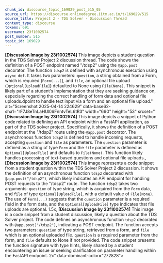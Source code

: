 ```yaml
---
chunk_id: discourse_topic_169029_post_515_05
source_url: https://discourse.onlinedegree.iitm.ac.in/t/169029/515
source_title: Project 2 - TDS Solver - Discussion Thread
content_type: discourse
tokens: 691
username: 23f1002574
post_number: 515
topic_id: 169029
---
```


**[Discussion Image by 23f1002574]** This image depicts a student question in the TDS Solver Project 2 discussion thread. The code shows the definition of a POST endpoint named "/tdsp2" using the `@app.post` decorator. The function `tdsp2` is defined with asynchronous execution using `async def`. It takes two parameters: `question`, a string obtained from a Form, which is required (`Form(...)`), and `file`, an optional file upload (`Optional[UploadFile]`) defaulted to None using `File(None)`. This snippet is likely part of a student's implementation that they are seeking guidance on, especially regarding the correct handling of form data and optional file uploads.dpoint to handle text input via a form and an optional file upload." alt="Screenshot 2025-04-14 224629" data-base62-sha1="rF7J8eTnLaHUl06FnntvTeL6tR3" width="690" height="53" srcset="**[Discussion Image by 23f1002574]** This image depicts a snippet of Python code related to defining an API endpoint within a FastAPI application, as part of the TDS solver project. Specifically, it shows the definition of a POST endpoint at the "/tdsp2" route using the `@app.post` decorator. The asynchronous function `tdsp2` is defined to handle incoming requests, accepting `question` and `file` as parameters. The `question` parameter is defined as a string of type `Form` and the `file` parameter is defined as `Optional[UploadFile]` and defaults to `File(None)`. This function likely handles processing of text-based questions and optional file uploads., **[Discussion Image by 23f1002574]** This image represents a code snippet from a student question within the TDS Solver Project 2 discussion. It shows the definition of an asynchronous function `tdsp2` decorated with `@app.post("/tdsp2")`, which likely indicates an API endpoint for handling POST requests to the "/tdsp2" route. The function `tdsp2` takes two arguments: `question` of type string, which is acquired from the `Form` data, and `file` of type `Optional[UploadFile]`, with a default value of `File(None)`. The use of `Form(...)` suggests that the `question` parameter is a required field in the form data, and the `Optional[UploadFile]` type indicates that file uploads are optional. 1.5x, **[Discussion Image by 23f1002574]** This image is a code snippet from a student discussion, likely a question about the TDS Solver project. The code defines an asynchronous function `tdsp2` decorated with `@app.post("/tdsp2")`, indicating a POST endpoint. The function accepts two parameters: `question` of type string, retrieved from a form, and `file` which is an optional uploaded file. `question` is a required parameter from the form, and `file` defaults to None if not provided. The code snippet presents the function signature with type hints, likely shared by a student encountering an issue or seeking clarification on parameter handling within the FastAPI endpoint. 2x" data-dominant-color="272828">
